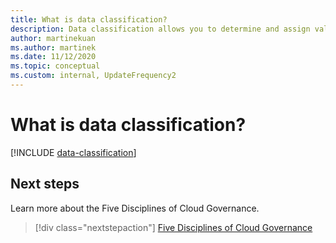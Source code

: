 ```yaml
---
title: What is data classification?
description: Data classification allows you to determine and assign value to your organization's data and provides a common starting point for governance.
author: martinekuan
ms.author: martinek
ms.date: 11/12/2020
ms.topic: conceptual
ms.custom: internal, UpdateFrequency2
---
```


# What is data classification?

[!INCLUDE [data-classification](../../../includes/data-classification.md)]

## Next steps

Learn more about the Five Disciplines of Cloud Governance.

> [!div class="nextstepaction"]
> [Five Disciplines of Cloud Governance](../governance-disciplines.md)
